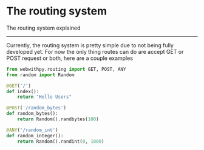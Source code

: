 # The routing system
The routing system explained

---

Currently, the routing system is pretty simple due to not being fully developed yet.
For now the only thing routes can do are accept GET or POST request or both, here are a couple examples

```python
from webwithpy.routing import GET, POST, ANY
from random import Random

@GET('/')
def index():
    return "Hello Users"

@POST('/random_bytes')
def random_bytes():
    return Random().randbytes(100)

@ANY('/random_int')
def random_integer():
    return Random().randint(0, 1000)
```